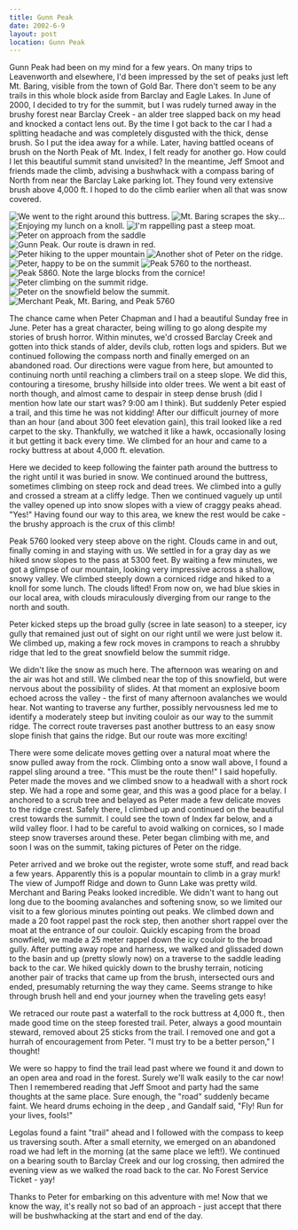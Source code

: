 ```yaml
---
title: Gunn Peak
date: 2002-6-9
layout: post
location: Gunn Peak
---
```



Gunn Peak had been on my mind for a few years. On many trips to
Leavenworth and elsewhere, I'd been impressed by the set of peaks just
left Mt. Baring, visible from the town of Gold Bar. There don't seem
to be any trails in this whole block aside from Barclay and Eagle
Lakes. In June of 2000, I decided to try for the summit, but I was
rudely turned away in the brushy forest near Barclay Creek - an alder
tree slapped back on my head and knocked a contact lens out. By the
time I got back to the car I had a splitting headache and was
completely disgusted with the thick, dense brush. So I put the idea
away for a while. Later, having battled oceans of brush on the North
Peak of Mt.  Index, I felt ready for another go. How could I let this
beautiful summit stand unvisited? In the meantime, Jeff Smoot and
friends made the climb, advising a bushwhack with a compass baring of
North from near the Barclay Lake parking lot.  They found very
extensive brush above 4,000 ft. I hoped to do the climb earlier when
all that was snow covered.

![We went to the right around this buttress.](images/articles/trips/2002/gbuttress.jpg)
![Mt. Baring scrapes the sky...](images/articles/trips/2002/scraper.jpg)
![Enjoying my lunch on a knoll.](images/articles/trips/2002/melunch.jpg)
![I'm rappelling past a steep moat.](images/articles/trips/2002/merapg.jpg)
![Peter on approach from the saddle](images/articles/trips/2002/peterproach.jpg)
![Gunn Peak. Our route is drawn in red.](images/articles/trips/2002/gunnpeak1.jpg)
![Peter hiking to the upper mountain](images/articles/trips/2002/petegully.jpg)
![Another shot of Peter on the ridge.](images/articles/trips/2002/sumridgeg.jpg)
![Peter, happy to be on the summit](images/articles/trips/2002/widreg.jpg)
![Peak 5760 to the northeast.](images/articles/trips/2002/prerugged.jpg)
![Peak 5860. Note the large blocks from the cornice!](images/articles/trips/2002/pt5somtin.jpg)
![Peter climbing on the summit ridge.](images/articles/trips/2002/ridgepete.jpg)
![Peter on the snowfield below the summit.](images/articles/trips/2002/softslope.jpg)
![Merchant Peak, Mt. Baring, and Peak 5760](images/articles/trips/2002/threesums.jpg)


The chance came when Peter Chapman
 and I had a beautiful Sunday free
in June. Peter has a great character, being willing to go along
despite my stories of brush horror.  Within minutes, we'd crossed
Barclay Creek and gotten into thick stands of alder, devils club,
rotten logs and spiders. But we continued following the compass north
and finally emerged on an abandoned road. Our directions were vague
from here, but amounted to continuing north until reaching a climbers
trail on a steep slope. We did this, contouring a tiresome, brushy
hillside into older trees. We went a bit east of north though, and
almost came to despair in steep dense brush (did I mention how late
our start was? 9:00 am I think). But suddenly Peter espied a trail,
and this time he was not kidding! After our difficult journey of more
than an hour (and about 300 feet elevation gain), this trail looked
like a red carpet to the sky. Thankfully, we watched it like a hawk,
occasionally losing it but getting it back every time. We climbed for
an hour and came to a rocky buttress at about 4,000 ft. elevation.


Here we decided to keep following the fainter path around the buttress
to the right until it was buried in snow. We continued around the
buttress, sometimes climbing on steep rock and dead trees. We climbed
into a gully and crossed a stream at a cliffy ledge. Then we continued
vaguely up until the valley opened up into snow slopes with a view of
craggy peaks ahead. "Yes!" Having found our way to this area, we knew
the rest would be cake - the brushy approach is the crux of this
climb!


Peak 5760 looked very steep above on the right. Clouds came in and
out, finally coming in and staying with us. We settled in for a gray
day as we hiked snow slopes to the pass at 5300 feet. By waiting a few
minutes, we got a glimpse of our mountain, looking very impressive
across a shallow, snowy valley. We climbed steeply down a corniced
ridge and hiked to a knoll for some lunch. The clouds lifted! From now
on, we had blue skies in our local area, with clouds miraculously
diverging from our range to the north and south.


Peter kicked steps up the broad gully (scree in late season) to a
steeper, icy gully that remained just out of sight on our right until
we were just below it.  We climbed up, making a few rock moves in
crampons to reach a shrubby ridge that led to the great snowfield
below the summit ridge.


We didn't like the snow as much here. The afternoon was wearing on and
the air was hot and still. We climbed near the top of this snowfield,
but were nervous about the possibility of slides. At that moment an
explosive boom echoed across the valley - the first of many afternoon
avalanches we would hear. Not wanting to traverse any further,
possibly nervousness led me to identify a moderately steep but
inviting couloir as our way to the summit ridge. The correct route
traverses past another buttress to an easy snow slope finish that
gains the ridge. But our route was more exciting!


There were some delicate moves getting over a natural moat where the
snow pulled away from the rock. Climbing onto a snow wall above, I
found a rappel sling around a tree. "This must be the route then!" I
said hopefully. Peter made the moves and we climbed snow to a headwall
with a short rock step. We had a rope and some gear, and this was a
good place for a belay. I anchored to a scrub tree and belayed as
Peter made a few delicate moves to the ridge crest. Safely there, I
climbed up and continued on the beautiful crest towards the summit. I
could see the town of Index far below, and a wild valley floor. I had
to be careful to avoid walking on cornices, so I made steep snow
traverses around these. Peter began climbing with me, and soon I was
on the summit, taking pictures of Peter on the ridge.


Peter arrived and we broke out the register, wrote some stuff, and
read back a few years. Apparently this is a popular mountain to climb
in a gray murk! The view of Jumpoff Ridge and down to Gunn Lake was
pretty wild. Merchant and Baring Peaks looked incredible. We didn't
want to hang out long due to the booming avalanches and softening
snow, so we limited our visit to a few glorious minutes pointing out
peaks. We climbed down and made a 20 foot rappel past the rock step,
then another short rappel over the moat at the entrance of our
couloir. Quickly escaping from the broad snowfield, we made a 25 meter
rappel down the icy couloir to the broad gully. After putting away
rope and harness, we walked and glissaded down to the basin and up
(pretty slowly now) on a traverse to the saddle leading back to the
car. We hiked quickly down to the brushy terrain, noticing another
pair of tracks that came up from the brush, intersected ours and ended,
presumably returning the way they came. Seems strange to hike
through brush hell and end your journey when the traveling gets easy!


We retraced our route past a waterfall to the rock buttress at 4,000
ft., then made good time on the steep forested trail. Peter, always a
good mountain steward, removed about 25 sticks from the trail. I
removed one and got a hurrah of encouragement from Peter. "I must try
to be a better person," I thought!


We were so happy to find the trail lead past where we found it and
down to an open area and road in the forest. Surely we'll walk easily
to the car now! Then I remembered reading that Jeff Smoot and party
had the same thoughts at the same place. Sure enough, the "road"
suddenly became faint. We heard drums echoing in the deep , and
Gandalf said, "Fly! Run for your lives, fools!"


Legolas found a faint "trail" ahead and I followed with the compass to
keep us traversing south. After a small eternity, we emerged on an
abandoned road we had left in the morning (at the same place we
left!). We continued on a bearing south to Barclay Creek and our log
crossing, then admired the evening view as we walked the road back to
the car. No Forest Service Ticket - yay!


Thanks to Peter for embarking on this adventure with me! Now that we
know the way, it's really not so bad of an approach - just accept that
there will be bushwhacking at the start and end of the day.



